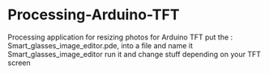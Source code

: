 # Processing-Arduino-TFT
Processing application for resizing photos for Arduino TFT
put the : Smart_glasses_image_editor.pde, into a file and name it Smart_glasses_image_editor run it and change stuff depending on your TFT screen
